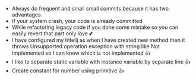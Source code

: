 - Always do frequent and small small commits because it has two advantages
- If your system crash, your code is already committed
- While refactoring legacy code if you done some mistake so you can easily revert that part only love 💕
- I have configured my Intelij as when I have created new method then it throws Unsupported operation exception with string like Not Implemented so I can know which is not implemented 👍
- I like to separate static variable with instance variable by separate line 👍
- Create constant for number using primitive 👍
